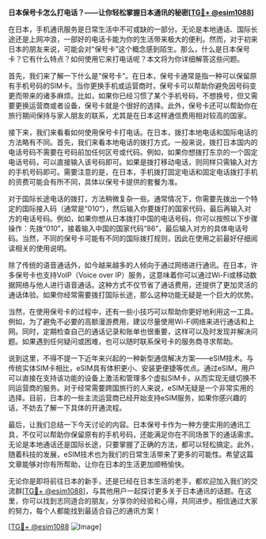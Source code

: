 **日本保号卡怎么打电话？——让你轻松掌握日本通讯的秘密[[TG💪+ @esim1088](https://t.me/s/esim1088)]**

在日本，手机通讯服务是日常生活中不可或缺的一部分。无论是本地通话、国际长途还是上网冲浪，一部好的电话卡能为你的生活带来极大的便利。然而，对于初来日本的朋友来说，可能会对“保号卡”这个概念感到陌生。那么，什么是日本保号卡？它有什么特点？如何使用它来打电话呢？本文将为你详细解答这些问题。

首先，我们来了解一下什么是“保号卡”。在日本，保号卡通常是指一种可以保留原有手机号码的SIM卡。当你更换手机或运营商时，保号卡可以帮助你避免因号码变更而带来的诸多麻烦。比如，如果你已经习惯了某个手机号码，不想换号，但又需要更换运营商或者设备，保号卡就是个很好的选择。此外，保号卡还可以帮助你在旅行期间保持与家人朋友的联系，尤其是在日本这样通信费用相对较高的国家。

接下来，我们来看看如何使用保号卡打电话。在日本，拨打本地电话和国际电话的方法略有不同。首先，我们来看本地电话的拨打方式。一般来说，拨打日本国内的电话号码不需要在号码前加任何区号或代码。例如，如果你想拨打东京的一个固定电话号码，可以直接输入该号码即可。如果是拨打移动电话，则同样只需输入对方的手机号码即可。需要注意的是，在日本，手机拨打固定电话和固定电话拨打手机的资费可能会有所不同，具体以保号卡提供的套餐为准。

对于国际长途电话的拨打，方法稍微复杂一些。通常情况下，你需要先拨出一个特定的国际接入码（通常是“010”），然后输入你要拨打的国家代码，最后再输入对方的电话号码。例如，如果你想从日本拨打中国的电话号码，你可以按照以下步骤操作：先拨“010”，接着输入中国的国家代码“86”，最后输入对方的具体电话号码。当然，不同的保号卡可能有不同的国际拨打规则，因此在使用之前最好仔细阅读相关的使用说明。

除了传统的语音通话外，如今越来越多的人倾向于通过网络进行通讯。在日本，许多保号卡也支持VoIP（Voice over IP）服务，这意味着你可以通过Wi-Fi或移动数据网络与他人进行语音通话。这种方式不仅节省了通话费用，还提供了更加灵活的通话体验。如果你经常需要拨打国际长途，那么这种功能无疑是一个巨大的优势。

当然，在使用保号卡的过程中，还有一些小技巧可以帮助你更好地利用这一工具。例如，为了避免不必要的高额漫游费用，建议尽量使用Wi-Fi网络来进行通话和上网。同时，定期检查自己的通话记录和账单也很重要，这样可以及时发现并解决问题。如果遇到任何疑问或困难，也可以随时联系保号卡的服务商寻求帮助。

说到这里，不得不提一下近年来兴起的一种新型通信解决方案——eSIM技术。与传统实体SIM卡相比，eSIM具有体积更小、安装更便捷等优点。通过eSIM，用户可以直接在支持该功能的设备上激活和管理多个虚拟SIM卡，从而实现无缝切换不同运营商的服务。对于经常需要跨国旅行的人来说，eSIM无疑是一个非常实用的选择。目前，日本的一些主流运营商已经开始支持eSIM服务，如果你感兴趣的话，不妨去了解一下具体的开通流程。

最后，让我们总结一下今天讨论的内容。日本保号卡作为一种方便实用的通讯工具，不仅可以帮助你保留原有的手机号码，还能满足你在不同场景下的通话需求。无论是本地通话还是国际长途，只要掌握了正确的方法，都可以轻松搞定。此外，随着科技的发展，eSIM技术也为我们的日常生活带来了更多的可能性。希望这篇文章能够对你有所帮助，让你在日本的生活更加顺畅愉快。

无论你是即将前往日本的新手，还是已经在日本生活的老手，都欢迎加入我们的交流群[[TG💪+ @esim1088](https://t.me/s/esim1088)]，与其他用户一起探讨更多关于日本通讯的话题。在这里，你可以找到志同道合的朋友，分享你的经验和心得，共同进步。相信通过大家的努力，每个人都能找到最适合自己的通讯方案！

[[TG💪+ @esim1088](https://t.me/s/esim1088) ![Image](https://i.postimg.cc/4NQfJmqS/Snipaste-2025-05-13-00-14-12.png)]